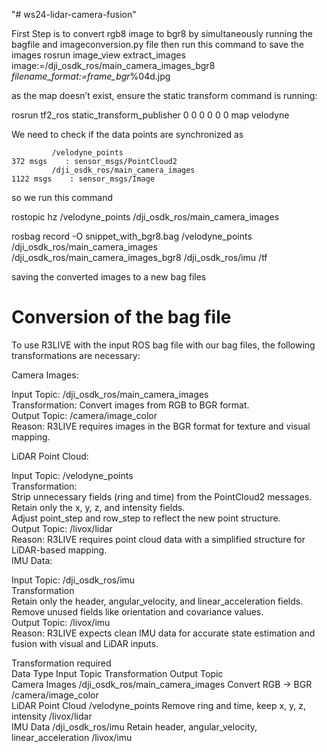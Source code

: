 "# ws24-lidar-camera-fusion" 

First Step is to convert rgb8 image to bgr8 by simultaneously running the bagfile and imageconversion.py file 
then run this command to save the images rosrun image_view extract_images image:=/dji_osdk_ros/main_camera_images_bgr8 _filename_format:=frame_bgr_%04d.jpg

as the  map doesn’t exist, ensure the static transform command is running:

rosrun tf2_ros static_transform_publisher 0 0 0 0 0 0 map velodyne

We need to check if the data points are synchronized as 

             /velodyne_points                                               372 msgs    : sensor_msgs/PointCloud2
             /dji_osdk_ros/main_camera_images                              1122 msgs    : sensor_msgs/Image

so we run this command

 rostopic hz /velodyne_points /dji_osdk_ros/main_camera_images

rosbag record -O snippet_with_bgr8.bag /velodyne_points /dji_osdk_ros/main_camera_images /dji_osdk_ros/main_camera_images_bgr8 /dji_osdk_ros/imu /tf

saving the converted images to a new bag files 

# Conversion of the bag file
To use R3LIVE with the input ROS bag file with our bag files, the following transformations are necessary:

Camera Images:<br />

Input Topic: /dji_osdk_ros/main_camera_images<br />
Transformation: Convert images from RGB to BGR format.<br />
Output Topic: /camera/image_color<br />
Reason: R3LIVE requires images in the BGR format for texture and visual mapping.<br />

LiDAR Point Cloud:

Input Topic: /velodyne_points<br />
Transformation:<br />
Strip unnecessary fields (ring and time) from the PointCloud2 messages.<br />
Retain only the x, y, z, and intensity fields.<br />
Adjust point_step and row_step to reflect the new point structure.<br />
Output Topic: /livox/lidar<br />
Reason: R3LIVE requires point cloud data with a simplified structure for LiDAR-based mapping.<br />
IMU Data:

Input Topic: /dji_osdk_ros/imu<br />
Transformation<br />
Retain only the header, angular_velocity, and linear_acceleration fields.<br />
Remove unused fields like orientation and covariance values.<br />
Output Topic: /livox/imu<br />
Reason: R3LIVE expects clean IMU data for accurate state estimation and fusion with visual and LiDAR inputs.<br />

Transformation required<br />
Data Type	Input Topic	Transformation	Output Topic<br />
Camera Images	/dji_osdk_ros/main_camera_images	Convert RGB → BGR	/camera/image_color<br />
LiDAR Point Cloud	/velodyne_points	Remove ring and time, keep x, y, z, intensity	/livox/lidar<br />
IMU Data	/dji_osdk_ros/imu	Retain header, angular_velocity, linear_acceleration	/livox/imu<br />
